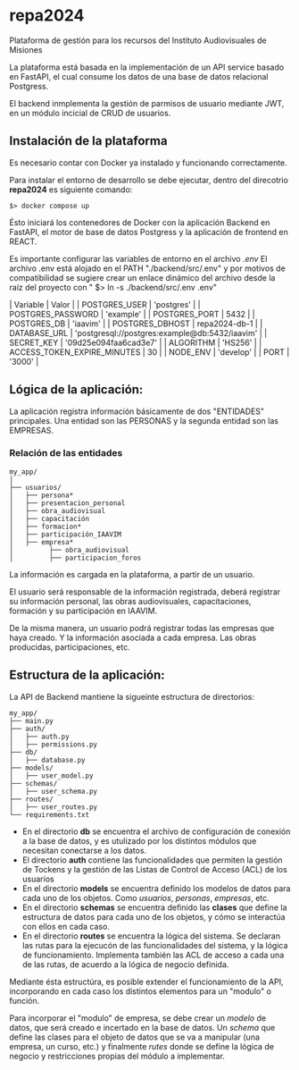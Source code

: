 # repa2024
Plataforma de gestión para los recursos del Instituto Audiovisuales de Misiones

La plataforma está basada en la implementación de un API service basado en FastAPI, el cual consume los datos de una base de datos relacional Postgress.

El backend inmplementa la gestión de parmisos de usuario mediante JWT, en un módulo incicial de CRUD de usuarios.

## Instalación de la plataforma

Es necesario contar con Docker ya instalado y funcionando correctamente.

Para instalar el entorno de desarrollo se debe ejecutar, dentro del direcotrio **repa2024** es siguiente comando:

`$> docker compose up`

Ésto iniciará los contenedores de Docker con la aplicación Backend en FastAPI, el motor de base de datos Postgress y la aplicación de frontend en REACT.

Es importante configurar las variables de entorno en el archivo *.env*
El archivo .env está alojado en el PATH "./backend/src/.env" y por motivos de  compatibilidad se sugiere crear un enlace dinámico del archivo desde la raíz del proyecto con " $> ln -s ./backend/src/.env .env"

| Variable | Valor |
| POSTGRES_USER | 'postgres' |
| POSTGRES_PASSWORD | 'example' |
| POSTGRES_PORT | 5432 |
| POSTGRES_DB | 'iaavim' |
| POSTGRES_DBHOST | repa2024-db-1 |
| DATABASE_URL | 'postgresql://postgres:example@db:5432/iaavim' |
| SECRET_KEY | '09d25e094faa6cad3e7' |
| ALGORITHM | 'HS256' |
| ACCESS_TOKEN_EXPIRE_MINUTES | 30 |
| NODE_ENV | 'develop' |
| PORT | '3000' |

## Lógica de la aplicación:

La aplicación registra información básicamente de dos "ENTIDADES" principales. Una entidad son las PERSONAS y la segunda entidad son las EMPRESAS.

### Relación de las entidades

```
my_app/
│
├── usuarios/
│   ├── persona*
│   ├── presentacion_personal
│   ├── obra_audiovisual
│   ├── capacitación
│   ├── formacion*
│   ├── participación_IAAVIM
│   ├── empresa*
│         ├── obra_audiovisual
│         ├── participacion_foros

```

La información es cargada en la plataforma, a partir de un usuario.

El usuario será responsable de la información registrada, deberá registrar su información personal, las obras audiovisuales, capacitaciones, formación y su participación en IAAVIM.

De la misma manera, un usuario podrá registrar todas las empresas que haya creado. Y la información asociada a cada empresa. Las obras producidas, participaciones, etc.


## Estructura de la aplicación:

La API de Backend mantiene la sigueinte estructura de directorios:

```
my_app/
├── main.py
├── auth/
│   ├── auth.py
│   ├── permissions.py
├── db/
│   ├── database.py
├── models/
│   ├── user_model.py
├── schemas/
│   ├── user_schema.py
├── routes/
│   ├── user_routes.py
└── requirements.txt
```

- En el directorio **db** se encuentra el archivo de configuración de conexión a la base de datos, y es utulizado por los distintos módulos que necesitan conectarse a los datos.
- El directorio **auth** contiene las funcionalidades que permiten la gestión de Tockens y la gestión de las Listas de Control de Acceso (ACL) de los usuarios
- En el directorio **models** se encuentra definido los modelos de datos para cada uno de los objetos. Como *usuarios*, *personas*, *empresas*, etc.
- En el directorio **schemas** se encuentra definido las **clases** que define la estructura de datos para cada uno de los objetos, y cómo se interactúa con ellos en cada caso.
- En el directorio **routes** se encuentra la lógica del sistema. Se declaran las rutas para la ejecucón de las funcionalidades del sistema, y la lógica de funcionamiento. Implementa también las ACL de acceso a cada una de las rutas, de acuerdo a la lógica de negocio definida.

Mediante ésta estructúra, es posible extender el funcionamiento de la API, incorporando en cada caso los distintos elementos para un "modulo" o función.

Para incorporar el "modulo" de empresa, se debe crear un *modelo* de datos, que será creado e incertado en la base de datos. Un *schema* que define las clases para el objeto de datos que se va a manipular (una empresa, un curso, etc.) y finalmente *rutes* donde se define la lógica de negocio y restricciones propias del módulo a implementar.
